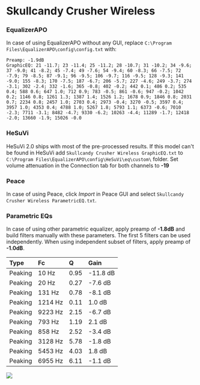 # Skullcandy Crusher Wireless

### EqualizerAPO
In case of using EqualizerAPO without any GUI, replace `C:\Program Files\EqualizerAPO\config\config.txt`
with:
```
Preamp: -1.9dB
GraphicEQ: 21 -11.7; 23 -11.4; 25 -11.2; 28 -10.7; 31 -10.2; 34 -9.6; 37 -9.0; 41 -8.2; 45 -7.4; 49 -7.6; 54 -9.4; 60 -8.3; 66 -7.5; 72 -7.9; 79 -8.5; 87 -9.1; 96 -9.5; 106 -9.7; 116 -9.5; 128 -9.3; 141 -9.0; 155 -8.3; 170 -7.5; 187 -6.7; 206 -5.7; 227 -4.6; 249 -3.7; 274 -3.1; 302 -2.4; 332 -1.6; 365 -0.8; 402 -0.2; 442 0.1; 486 0.2; 535 0.4; 588 0.6; 647 1.0; 712 0.9; 783 -0.5; 861 -0.6; 947 -0.2; 1042 0.2; 1146 0.8; 1261 1.3; 1387 1.4; 1526 1.2; 1678 0.9; 1846 0.8; 2031 0.7; 2234 0.8; 2457 1.0; 2703 0.4; 2973 -0.4; 3270 -0.5; 3597 0.4; 3957 1.0; 4353 0.4; 4788 1.0; 5267 1.8; 5793 1.1; 6373 -0.6; 7010 -2.3; 7711 -3.1; 8482 -4.7; 9330 -6.2; 10263 -4.4; 11289 -1.7; 12418 -2.0; 13660 -1.9; 15026 -0.0
```

### HeSuVi
HeSuVi 2.0 ships with most of the pre-processed results. If this model can't be found in HeSuVi add
`Skullcandy Crusher Wireless GraphicEQ.txt` to `C:\Program Files\EqualizerAPO\config\HeSuVi\eq\custom\` folder.
Set volume attenuation in the Connection tab for both channels to **-19**

### Peace
In case of using Peace, click *Import* in Peace GUI and select `Skullcandy Crusher Wireless ParametricEQ.txt`.

### Parametric EQs
In case of using other parametric equalizer, apply preamp of **-1.8dB** and build filters manually
with these parameters. The first 5 filters can be used independently.
When using independent subset of filters, apply preamp of **-1.0dB**.

| Type    | Fc      |    Q | Gain     |
|:--------|:--------|:-----|:---------|
| Peaking | 10 Hz   | 0.95 | -11.8 dB |
| Peaking | 20 Hz   | 0.27 | -7.6 dB  |
| Peaking | 131 Hz  | 0.78 | -8.1 dB  |
| Peaking | 1214 Hz | 0.11 | 1.0 dB   |
| Peaking | 9223 Hz | 2.15 | -6.7 dB  |
| Peaking | 793 Hz  | 1.19 | 2.1 dB   |
| Peaking | 858 Hz  | 2.52 | -3.4 dB  |
| Peaking | 3128 Hz | 5.78 | -1.8 dB  |
| Peaking | 5453 Hz | 4.03 | 1.8 dB   |
| Peaking | 6955 Hz | 6.11 | -1.1 dB  |

![](https://raw.githubusercontent.com/jaakkopasanen/AutoEq/master/results/rtings/sbaf-serious/Skullcandy%20Crusher%20Wireless/Skullcandy%20Crusher%20Wireless.png)